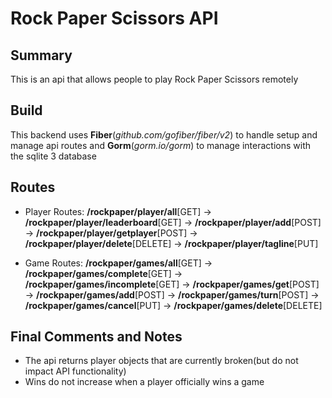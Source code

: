 # Rock Paper Scissors API

## Summary

This is an api that allows people to play Rock Paper Scissors remotely

## Build

This backend uses **Fiber**(_github.com/gofiber/fiber/v2_) to handle setup and manage api routes and **Gorm**(_gorm.io/gorm_) to manage interactions with the sqlite 3 database

## Routes

- Player Routes: **/rockpaper/player/all**[GET] -> **/rockpaper/player/leaderboard**[GET] -> **/rockpaper/player/add**[POST] -> **/rockpaper/player/getplayer**[POST] -> **/rockpaper/player/delete**[DELETE] -> **/rockpaper/player/tagline**[PUT]

- Game Routes: **/rockpaper/games/all**[GET] -> **/rockpaper/games/complete**[GET] -> **/rockpaper/games/incomplete**[GET] -> **/rockpaper/games/get**[POST] -> **/rockpaper/games/add**[POST] -> **/rockpaper/games/turn**[POST] -> **/rockpaper/games/cancel**[PUT] -> **/rockpaper/games/delete**[DELETE]

## Final Comments and Notes

- The api returns player objects that are currently broken(but do not impact API functionality)
- Wins do not increase when a player officially wins a game
